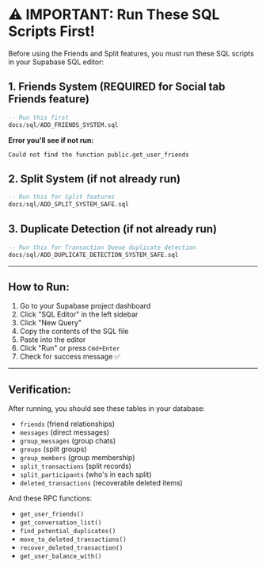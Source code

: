 # ⚠️ IMPORTANT: Run These SQL Scripts First!

Before using the Friends and Split features, you must run these SQL scripts in your Supabase SQL editor:

## 1. Friends System (REQUIRED for Social tab Friends feature)
```sql
-- Run this first
docs/sql/ADD_FRIENDS_SYSTEM.sql
```

**Error you'll see if not run:**
```
Could not find the function public.get_user_friends
```

## 2. Split System (if not already run)
```sql
-- Run this for Split features
docs/sql/ADD_SPLIT_SYSTEM_SAFE.sql
```

## 3. Duplicate Detection (if not already run)
```sql
-- Run this for Transaction Queue duplicate detection
docs/sql/ADD_DUPLICATE_DETECTION_SYSTEM_SAFE.sql
```

---

## How to Run:
1. Go to your Supabase project dashboard
2. Click "SQL Editor" in the left sidebar
3. Click "New Query"
4. Copy the contents of the SQL file
5. Paste into the editor
6. Click "Run" or press `Cmd+Enter`
7. Check for success message ✅

---

## Verification:
After running, you should see these tables in your database:
- `friends` (friend relationships)
- `messages` (direct messages)
- `group_messages` (group chats)
- `groups` (split groups)
- `group_members` (group membership)
- `split_transactions` (split records)
- `split_participants` (who's in each split)
- `deleted_transactions` (recoverable deleted items)

And these RPC functions:
- `get_user_friends()`
- `get_conversation_list()`
- `find_potential_duplicates()`
- `move_to_deleted_transactions()`
- `recover_deleted_transaction()`
- `get_user_balance_with()`

